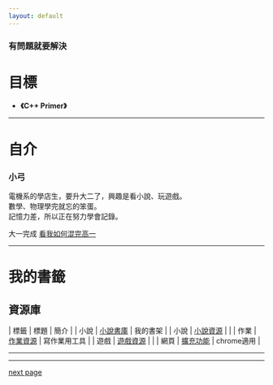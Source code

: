 ```yaml
---
layout: default
---
```


### 有問題就要解決

# 目標

- **《C++ Primer》**

---

# 自介

### 小弓
電機系的學店生，要升大二了，興趣是看小說、玩遊戲。  
數學、物理學完就忘的笨蛋。  
記憶力差，所以正在努力學會記錄。  

大一完成
[看我如何混完高一](https://031155414.github.io/menu/c_hw/ch_hw01.html)  

---
# 我的書籤

## 資源庫
| 標籤 | 標題                                                                | 簡介                           |
| 小說 | [小說書庫]()                                                        | 我的書架                        |
| 小說 | [小說資源]()                                                        |                                |
| 作業 | [作業資源]()                                                        | 寫作業用工具                    |
| 遊戲 | [遊戲資源]()                                                        |                                |
| 網頁 | [擴充功能]()                                                        | chrome適用                     |

---

---

[next page](https://031155414.github.io/menu/another-page.html)
